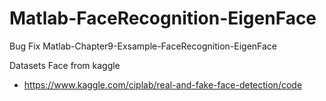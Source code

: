 # Matlab-FaceRecognition-EigenFace
Bug Fix Matlab-Chapter9-Exsample-FaceRecognition-EigenFace

Datasets Face from kaggle
- https://www.kaggle.com/ciplab/real-and-fake-face-detection/code